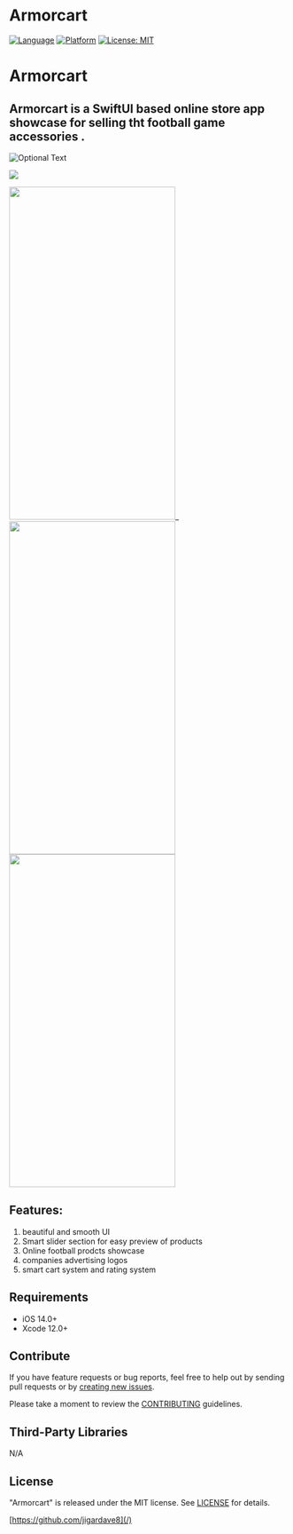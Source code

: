 # Armorcart
[![Language](http://img.shields.io/badge/language-SwiftUI-orange?style=flat
)](https://developer.apple.com/swift)
[![Platform](https://img.shields.io/badge/platform-iOS%20%7C%20-blue)]()
[![License: MIT](https://img.shields.io/badge/License-MIT-yellow.svg)](https://opensource.org/licenses/MIT)

# <h1>Armorcart </h1> 
<h2> Armorcart is a SwiftUI based online store app showcase for selling tht football game accessories . </h2>

![Optional Text](https://user-images.githubusercontent.com/13096575/123524612-2fa50500-d6e9-11eb-89e6-eadeabcc28f4.png)



<p align="center"> </P>
   <img src=”(https://user-images.githubusercontent.com/13096575/123525081-00dc5e00-d6ec-11eb-8e38-8f77c2264d45.png)”>



<img src="https://user-images.githubusercontent.com/13096575/123525081-00dc5e00-d6ec-11eb-8e38-8f77c2264d45.png" width="300" height="600">______<img src="https://user-images.githubusercontent.com/13096575/123525855-74cd3500-d6f1-11eb-9c59-22e466ac9603.png" width="300" height="600">_____
<img src="https://user-images.githubusercontent.com/13096575/123525839-5ff0a180-d6f1-11eb-81c9-fc1c2682351d.png" width="300" height="600"></P>



<h2>Features: </h2>

1. beautiful and smooth UI
2. Smart slider section for easy preview of products
3. Online football prodcts showcase
4. companies advertising logos
5. smart cart system and rating system

   
  </p>
 

  <div style="text-align: center">
  
  
  </div>
</p>

## Requirements

- iOS 14.0+
- Xcode 12.0+

## Contribute

If you have feature requests or bug reports, feel free to help out by sending pull requests or by [creating new issues](https://github.com/jigardave8/Armorcart/issues). 

Please take a moment to
review the [CONTRIBUTING](.github/CONTRIBUTING.md) guidelines.
    
## Third-Party Libraries

N/A


## License

"Armorcart" is released under the MIT license. See [LICENSE](mit) for details.

[https://github.com/jigardave8](/)

[swift-image]:https://img.shields.io/badge/swift-5.0-orange.svg
[swift-url]: https://swift.org/
[license-image]: https://img.shields.io/badge/License-MIT-blue.svg
[license-url]: LICENSE
